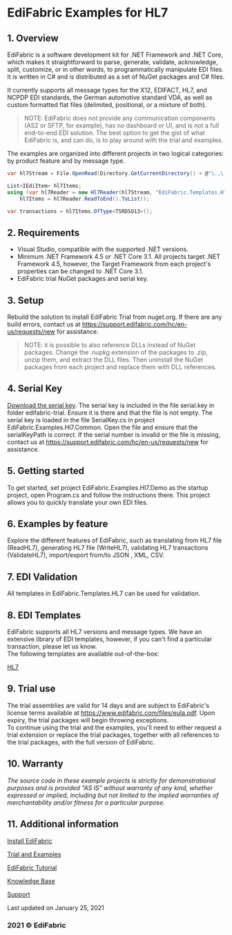 # EdiFabric Examples for HL7

## 1. Overview
EdiFabric is a software development kit for .NET Framework and .NET Core, which makes it straightforward to parse, generate, validate, acknowledge, split, customize, or in other words, to programmatically manipulate EDI files. It is written in C# and is distributed as a set of NuGet packages and C# files.  

It currently supports all message types for the X12, EDIFACT, HL7, and NCPDP EDI standards, the German automotive standard VDA, as well as custom formatted flat files (delimited, positional, or a mixture of both).  

> NOTE: EdiFabric does not provide any communication components (AS2 or SFTP, for example), has no dashboard or UI, and is not a full end-to-end EDI solution.
The best option to get the gist of what EdiFabric is, and can do, is to play around with the trial and examples.  

The examples are organized into different projects in two logical categories: by product feature and by message type.    

```C#
var hl7Stream = File.OpenRead(Directory.GetCurrentDirectory() + @"\..\..\..\Files\PharmacyTreatmentDispenses_RDSO13.txt");

List<IEdiItem> hl7Items;
using (var hl7Reader = new Hl7Reader(hl7Stream, "EdiFabric.Templates.Hl7"))
    hl7Items = hl7Reader.ReadToEnd().ToList();

var transactions = hl7Items.OfType<TSRDSO13>();
```  

## 2. Requirements
- Visual Studio, compatible with the supported .NET versions.  
- Minimum .NET Framework 4.5 or .NET Core 3.1. All projects target .NET Framework 4.5, however, the Target Framework from each project's properties can be changed to .NET Core 3.1.  
- EdiFabric trial NuGet packages and serial key.  

## 3. Setup
Rebuild the solution to install EdiFabric Trial from nuget.org. If there are any build errors, contact us at https://support.edifabric.com/hc/en-us/requests/new for assistance.  

> NOTE: it is possible to also reference DLLs instead of NuGet packages. Change the .nupkg extension of the packages to .zip, unzip them, and extract the DLL files. 
Then uninstall the NuGet packages from each project and replace them with DLL references.  

## 4. Serial Key
[Download the serial key](https://sowl.co/oApEt). The serial key is included in the file serial.key in folder edifabric-trial. Ensure it is there and that the file is not empty. The serial key is loaded in the file SerialKey.cs in project EdiFabric.Examples.Hl7.Common. Open the file and ensure that the serialKeyPath is correct. 
If the serial number is invalid or the file is missing, contact us at https://support.edifabric.com/hc/en-us/requests/new for assistance.  

## 5. Getting started
To get started, set project EdiFabric.Examples.Hl7.Demo as the startup project, open Program.cs and follow the instructions there. This project allows you to quickly translate your own EDI files.  

## 6. Examples by feature
Explore the different features of EdiFabric, such as translating from HL7 file (ReadHL7), generating HL7 file (WriteHL7), validating HL7 transactions (ValidateHL7), 
import/export from/to JSON , XML, CSV.  

## 7. EDI Validation
All templates in EdiFabric.Templates.HL7 can be used for validation.  

## 8. EDI Templates
EdiFabric supports all HL7 versions and message types. We have an extensive library of EDI templates, however, if you can't find a particular transaction, please let us know.   
The following templates are available out-of-the-box:  

[HL7](https://support.edifabric.com/hc/en-us/articles/360017128357-HL7-version-2-6)

## 9. Trial use
The trial assemblies are valid for 14 days and are subject to EdiFabric's license terms available at https://www.edifabric.com/files/eula.pdf. Upon expiry, the trial packages will begin throwing exceptions.   
To continue using the trial and the examples, you'll need to either request a trial extension or replace the trial packages, together with all references to the trial packages, with the full version of EdiFabric.  

## 10. Warranty
*The source code in these example projects is strictly for demonstrational purposes and is provided "AS IS" without warranty of any kind, whether expressed or implied, including but not limited to the implied warranties of merchantability and/or fitness for a particular purpose.*

## 11. Additional information

[Install EdiFabric](https://support.edifabric.com/hc/en-us/articles/360016808578-Install-EdiFabric)

[Trial and Examples](https://support.edifabric.com/hc/en-us/articles/360000280532-Trial-and-Examples)

[EdiFabric Tutorial](https://support.edifabric.com/hc/en-us/articles/360000291511-Tutorial-EDI-NET-Tools-Basics)

[Knowledge Base](https://support.edifabric.com)

[Support](https://support.edifabric.com/hc/en-us/requests/new)

Last updated on January 25, 2021
### 2021 © EdiFabric

